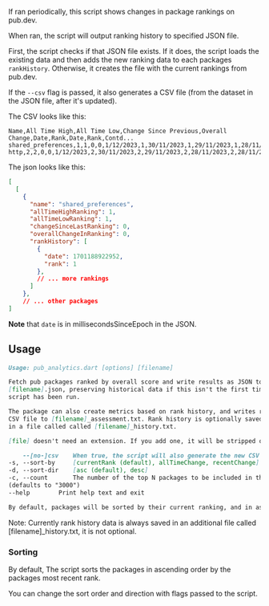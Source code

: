 If ran periodically, this script shows changes in package rankings on pub.dev.

When ran, the script will output ranking history to specified JSON file. 

First, the script checks if that JSON file exists. If it does, the script 
loads the existing data and then adds the new ranking data to each packages 
`rankHistory`. Otherwise, it creates the file with the current 
rankings from pub.dev. 

If the `--csv` flag is passed, it also generates a CSV file (from the 
dataset in the JSON file, after it's updated).


The CSV looks like this:
```text
Name,All Time High,All Time Low,Change Since Previous,Overall Change,Date,Rank,Date,Rank,Contd...
shared_preferences,1,1,0,0,1/12/2023,1,30/11/2023,1,29/11/2023,1,28/11/2023,1,28/11/2023,1,28/11/2023,1,28/11/2023,1,28/11/2023,1
http,2,2,0,0,1/12/2023,2,30/11/2023,2,29/11/2023,2,28/11/2023,2,28/11/2023,2,28/11/2023,2,28/11/2023,2,28/11/2023,2
```


The json looks like this:
```json
[
  [
    {
      "name": "shared_preferences",
      "allTimeHighRanking": 1,
      "allTimeLowRanking": 1,
      "changeSinceLastRanking": 0,
      "overallChangeInRanking": 0,
      "rankHistory": [
        {
          "date": 1701188922952,
          "rank": 1
        },
        // ... more rankings
      ]
    },
    // ... other packages
]
```
**Note** that `date` is in millisecondsSinceEpoch in the JSON.


## Usage

```markdown
Usage: pub_analytics.dart [options] [filename]

Fetch pub packages ranked by overall score and write results as JSON to a
[filename].json, preserving historical data if this isn't the first time the
script has been run.

The package can also create metrics based on rank history, and writes results as
CSV file to [filename]_assessment.txt. Rank history is optionally saved as CSV
in a file called called [filename]_history.txt.

[file] doesn't need an extension. If you add one, it will be stripped off.

    --[no-]csv    When true, the script will also generate the new CSV file
-s, --sort-by     [currentRank (default), allTimeChange, recentChange]
-d, --sort-dir    [asc (default), desc]
-c, --count       The number of the top N packages to be included in the dataset.
(defaults to "3000")
--help        Print help text and exit

By default, packages will be sorted by their current ranking, and in ascending order.

```

Note: Currently rank history data is always saved in an additional file called 
[filename]_history.txt, it is not optional.

### Sorting 

By default, The script sorts the packages in ascending order by the packages most recent rank.

You can change the sort order and direction with flags passed to the script.
